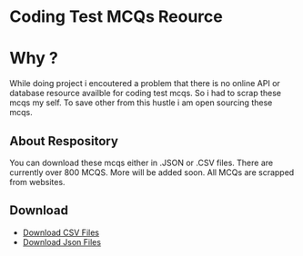 # Coding Test MCQs Reource
# Why ?
While doing project i encoutered a problem that there is no online API or database resource availble for coding test mcqs. So i had to scrap these mcqs my self. To save other from this hustle i am open sourcing these mcqs.

## About Respository
You can download these mcqs either in .JSON or .CSV files. There are currently over 800 MCQS. More will be added soon. All MCQs are scrapped from websites.

## Download
* [Download CSV Files](https://github.com/programmingLover12/Coding_MCQs/raw/master/CSV_Files.zip)
* [Download Json Files](https://github.com/programmingLover12/Coding_MCQs/raw/master/JSON_File.zip)
